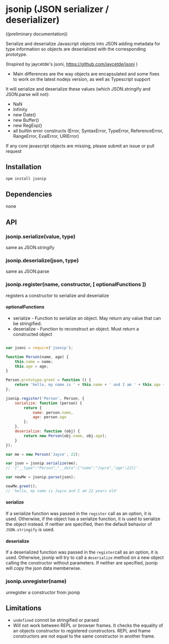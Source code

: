 # jsonip (JSON serializer / deserializer)

((preliminary documentation))

Serialize and deserialize Javascript objects into JSON adding metadata for type information so objects are deserialized with the corresponding prototype.

(Inspired by jaycetde's jsoni, https://github.com/jaycetde/jsoni )
* Main differences are the way objects are encapsulated and some fixes to work on the latest nodejs version, as well as Typescript support

It will serialize and deserialize these values (which JSON.stringify and JSON.parse will not):

* NaN
* Infinity
* new Date()
* new Buffer()
* new RegExp()
* all builtin error constructs (Error, SyntaxError, TypeError, ReferenceError, RangeError, EvalError, URIError)

If any core javascript objects are missing, please submit an issue or pull request

## Installation

```bash
npm install jsonip
```

## Dependencies

none

## API

### jsonip.serialize(value, type)

same as JSON.stringify

### jsonip.deserialize(json, type)

same as JSON.parse

### jsonip.register(name, constructor, [ optionalFunctions ])

registers a constructor to serialize and deserialize

#### optionalFunctions

* serialize - Function to serialize an object. May return any value that can be stringified.
* deserialize - Function to reconstruct an object. Must return a constructed object

```javascript

var jsoni = require('jsonip');

function Person(name, age) {
    this.name = name;
    this.age = age;
}

Person.prototype.greet = function () {
    return 'hello, my name is ' + this.name + ' and I am ' + this.age + ' years old';
};

jsonip.register('Person', Person, {
    serialize: function (person) {
        return {
            name: person.name,
            age: person.age
        };
    },
    deserialize: function (obj) {
        return new Person(obj.name, obj.age);
    }
});

var me = new Person('Jayce', 22);

var json = jsonip.serialize(me);
// '{"__type":"Person","__data":{"name":"Jayce","age":22}}'

var newMe = jsonip.parse(json);

newMe.greet();
// 'hello, my name is Jayce and I am 22 years old'

```

#### serialize

If a serialize function was passed in the `register` call as an option, it is used. Otherwise, if the object has a serialize function, it is used to serialize the object instead. If neither are specified, then the default behavior of `JSON.stringify` is used.

#### deserialize

If a deserialized function was passed in the `register`call as an option, it is used. Otherwise, jsonip will try to call a `deserialize` method on a new object calling the constructor without parameters. If neither are specified, jsonip will copy the json data memberwise.

### jsonip.unregister(name)

unregister a constructor from jsonip

## Limitations

  - `undefined` connot be stringified or parsed
  - Will not work between REPL or browser frames. It checks the equality of an objects
  constructor to registered constructors. REPL and frame constructors are not equal to
  the same constructor in another frame.
